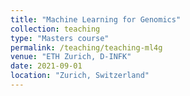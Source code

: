 ```yaml
---
title: "Machine Learning for Genomics"
collection: teaching
type: "Masters course"
permalink: /teaching/teaching-ml4g
venue: "ETH Zurich, D-INFK"
date: 2021-09-01
location: "Zurich, Switzerland"
---
```

